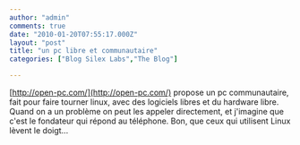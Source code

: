 ```yaml
---
author: "admin"
comments: true
date: "2010-01-20T07:55:17.000Z"
layout: "post"
title: "un pc libre et communautaire"
categories: ["Blog Silex Labs","The Blog"]

---
```

[http://open-pc.com/](http://open-pc.com/) propose un pc communautaire, fait pour faire tourner linux, avec des logiciels libres et du hardware libre. Quand on a un problème on peut les appeler directement, et j'imagine que c'est le fondateur qui répond au téléphone. Bon, que ceux qui utilisent Linux lèvent le doigt...



